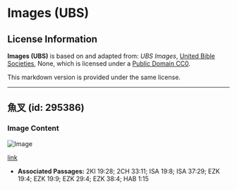 # Images (UBS)

## License Information

**Images (UBS)** is based on and adapted from: _UBS Images_, [United Bible Societies](https://unitedbiblesocieties.org/), None, which is licensed under a [Public Domain CC0](https://creativecommons.org/public-domain/cc0/).

This markdown version is provided under the same license.



--------------------------------

## 魚叉 (id: 295386)

### Image Content

![Image](https://cdn.aquifer.bible/aquifer-content/resources/Media/WEB-0338_fishing_spear.jpg)

[link](https://cdn.aquifer.bible/aquifer-content/resources/Media/WEB-0338_fishing_spear.jpg)

* **Associated Passages:** 2KI 19:28; 2CH 33:11; ISA 19:8; ISA 37:29; EZK 19:4; EZK 19:9; EZK 29:4; EZK 38:4; HAB 1:15

